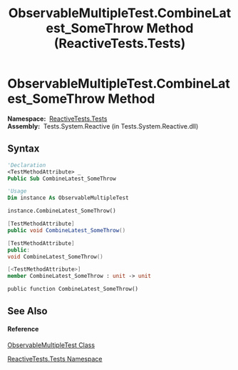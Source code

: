 ﻿---
title: ObservableMultipleTest.CombineLatest_SomeThrow Method  (ReactiveTests.Tests)
TOCTitle: CombineLatest_SomeThrow Method
ms:assetid: M:ReactiveTests.Tests.ObservableMultipleTest.CombineLatest_SomeThrow
ms:mtpsurl: https://msdn.microsoft.com/en-us/library/reactivetests.tests.observablemultipletest.combinelatest_somethrow(v=VS.103)
ms:contentKeyID: 36618954
ms.date: 06/28/2011
mtps_version: v=VS.103
f1_keywords:
- ReactiveTests.Tests.ObservableMultipleTest.CombineLatest_SomeThrow
dev_langs:
- CSharp
- JScript
- VB
- FSharp
- c++
---

# ObservableMultipleTest.CombineLatest\_SomeThrow Method

**Namespace:**  [ReactiveTests.Tests](hh289046\(v=vs.103\).md)  
**Assembly:**  Tests.System.Reactive (in Tests.System.Reactive.dll)

## Syntax

``` vb
'Declaration
<TestMethodAttribute> _
Public Sub CombineLatest_SomeThrow
```

``` vb
'Usage
Dim instance As ObservableMultipleTest

instance.CombineLatest_SomeThrow()
```

``` csharp
[TestMethodAttribute]
public void CombineLatest_SomeThrow()
```

``` c++
[TestMethodAttribute]
public:
void CombineLatest_SomeThrow()
```

``` fsharp
[<TestMethodAttribute>]
member CombineLatest_SomeThrow : unit -> unit 
```

``` jscript
public function CombineLatest_SomeThrow()
```

## See Also

#### Reference

[ObservableMultipleTest Class](hh303586\(v=vs.103\).md)

[ReactiveTests.Tests Namespace](hh289046\(v=vs.103\).md)

